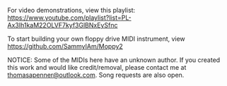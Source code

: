 For video demonstrations, view this playlist: https://www.youtube.com/playlist?list=PL-Ax3Ih1kaM22OLVF7kyf3GlBNxEySfnc

To start building your own floppy drive MIDI instrument, view https://github.com/SammyIAm/Moppy2

NOTICE: Some of the MIDIs here have an unknown author. If you created this work and would like credit/removal, please contact me at thomasapenner@outlook.com. Song requests are also open.

